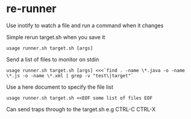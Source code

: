 # re-runner
Use inotify to watch a file and run a command when it changes

Simple rerun target.sh when you save it

```
usage runner.sh target.sh [args]
```

Send a list of files to monitor on stdin

```
usage runner.sh target.sh [args] <<<`find . -name \*.java -o -name \*.js -o -name \*.xml | grep -v "test\|target"`
```

Use a here document to specify the file list

```
usage runner.sh target.sh <<EOF some list of files EOF
```

Can send traps through to the target.sh e.g CTRL-C CTRL-X
